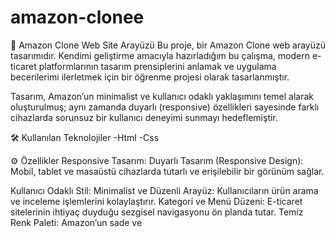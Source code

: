 # amazon-clonee

🚀 Amazon Clone Web Site Arayüzü
Bu proje, bir Amazon Clone web arayüzü tasarımıdır. Kendimi geliştirme amacıyla hazırladığım bu çalışma, modern e-ticaret platformlarının tasarım prensiplerini anlamak ve uygulama becerilerimi ilerletmek için bir öğrenme projesi olarak tasarlanmıştır.

Tasarım, Amazon’un minimalist ve kullanıcı odaklı yaklaşımını temel alarak oluşturulmuş; aynı zamanda duyarlı (responsive) özellikleri sayesinde farklı cihazlarda sorunsuz bir kullanıcı deneyimi sunmayı hedeflemiştir.

🛠️ Kullanılan Teknolojiler
-Html -Css

⚙️ Özellikler
Responsive Tasarım:
Duyarlı Tasarım (Responsive Design): Mobil, tablet ve masaüstü cihazlarda tutarlı ve erişilebilir bir görünüm sağlar.

Kullanıcı Odaklı Stil:
Minimalist ve Düzenli Arayüz: Kullanıcıların ürün arama ve inceleme işlemlerini kolaylaştırır. Kategori ve Menü Düzeni: E-ticaret sitelerinin ihtiyaç duyduğu sezgisel navigasyonu ön planda tutar. Temiz Renk Paleti: Amazon’un sade ve 
